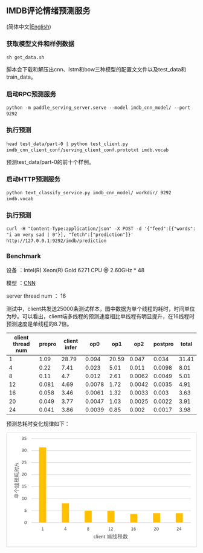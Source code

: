 ## IMDB评论情绪预测服务

(简体中文|[English](./README.md))

### 获取模型文件和样例数据

```
sh get_data.sh
```
脚本会下载和解压出cnn、lstm和bow三种模型的配置文文件以及test_data和train_data。

### 启动RPC预测服务

```
python -m paddle_serving_server.serve --model imdb_cnn_model/ --port 9292
```
### 执行预测
```
head test_data/part-0 | python test_client.py imdb_cnn_client_conf/serving_client_conf.prototxt imdb.vocab
```
预测test_data/part-0的前十个样例。

### 启动HTTP预测服务
```
python text_classify_service.py imdb_cnn_model/ workdir/ 9292 imdb.vocab
```
### 执行预测

```
curl -H "Content-Type:application/json" -X POST -d '{"feed":[{"words": "i am very sad | 0"}], "fetch":["prediction"]}' http://127.0.0.1:9292/imdb/prediction
```

### Benchmark

设备 ：Intel(R) Xeon(R)  Gold 6271 CPU @ 2.60GHz * 48

模型 ：[CNN](https://github.com/PaddlePaddle/Serving/blob/develop/python/examples/imdb/nets.py)

server thread num ： 16

测试中，client共发送25000条测试样本，图中数据为单个线程的耗时，时间单位为秒。可以看出，client端多线程的预测速度相比单线程有明显提升，在16线程时预测速度是单线程的8.7倍。

| client  thread num | prepro | client infer | op0    | op1   | op2    | postpro | total |
| ------------------ | ------ | ------------ | ------ | ----- | ------ | ------- | ----- |
| 1                  | 1.09   | 28.79        | 0.094  | 20.59 | 0.047  | 0.034   | 31.41 |
| 4                  | 0.22   | 7.41         | 0.023  | 5.01  | 0.011  | 0.0098  | 8.01  |
| 8                  | 0.11   | 4.7          | 0.012  | 2.61  | 0.0062 | 0.0049  | 5.01  |
| 12                 | 0.081  | 4.69         | 0.0078 | 1.72  | 0.0042 | 0.0035  | 4.91  |
| 16                 | 0.058  | 3.46         | 0.0061 | 1.32  | 0.0033 | 0.003   | 3.63  |
| 20                 | 0.049  | 3.77         | 0.0047 | 1.03  | 0.0025 | 0.0022  | 3.91  |
| 24                 | 0.041  | 3.86         | 0.0039 | 0.85  | 0.002  | 0.0017  | 3.98  |

预测总耗时变化规律如下：

![total cost](../../../doc/imdb-benchmark-server-16.png)
